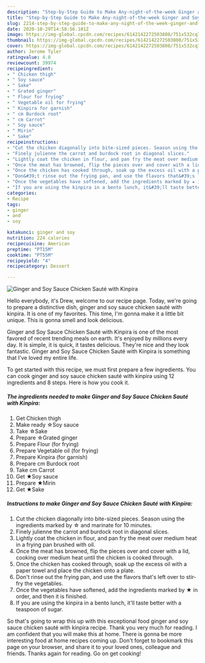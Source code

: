 ```yaml
---
description: "Step-by-Step Guide to Make Any-night-of-the-week Ginger and Soy Sauce Chicken Sauté with Kinpira"
title: "Step-by-Step Guide to Make Any-night-of-the-week Ginger and Soy Sauce Chicken Sauté with Kinpira"
slug: 2214-step-by-step-guide-to-make-any-night-of-the-week-ginger-and-soy-sauce-chicken-saute-with-kinpira
date: 2020-10-29T14:58:56.101Z
image: https://img-global.cpcdn.com/recipes/6142142272503808/751x532cq70/ginger-and-soy-sauce-chicken-saute-with-kinpira-recipe-main-photo.jpg
thumbnail: https://img-global.cpcdn.com/recipes/6142142272503808/751x532cq70/ginger-and-soy-sauce-chicken-saute-with-kinpira-recipe-main-photo.jpg
cover: https://img-global.cpcdn.com/recipes/6142142272503808/751x532cq70/ginger-and-soy-sauce-chicken-saute-with-kinpira-recipe-main-photo.jpg
author: Jerome Tyler
ratingvalue: 4.8
reviewcount: 39974
recipeingredient:
- " Chicken thigh"
- " Soy sauce"
- " Sake"
- " Grated ginger"
- " Flour for frying"
- " Vegetable oil for frying"
- " Kinpira for garnish"
- " cm Burdock root"
- " cm Carrot"
- " Soy sauce"
- " Mirin"
- " Sake"
recipeinstructions:
- "Cut the chicken diagonally into bite-sized pieces. Season using the ingredients marked by ☆ and marinate for 10 minutes."
- "Finely julienne the carrot and burdock root in diagonal slices."
- "Lightly coat the chicken in flour, and pan fry the meat over medium heat in a frying pan brushed with oil."
- "Once the meat has browned, flip the pieces over and cover with a lid, cooking over medium heat until the chicken is cooked through."
- "Once the chicken has cooked through, soak up the excess oil with a paper towel and place the chicken onto a plate."
- "Don&#39;t rinse out the frying pan, and use the flavors that&#39;s left over to stir-fry the vegetables."
- "Once the vegetables have softened, add the ingredients marked by ★ in order, and then it is finished."
- "If you are using the kinpira in a bento lunch, it&#39;ll taste better with a teaspoon of sugar."
categories:
- Recipe
tags:
- ginger
- and
- soy

katakunci: ginger and soy 
nutrition: 224 calories
recipecuisine: American
preptime: "PT15M"
cooktime: "PT55M"
recipeyield: "4"
recipecategory: Dessert

---
```



![Ginger and Soy Sauce Chicken Sauté with Kinpira](https://img-global.cpcdn.com/recipes/6142142272503808/751x532cq70/ginger-and-soy-sauce-chicken-saute-with-kinpira-recipe-main-photo.jpg)

Hello everybody, it's Drew, welcome to our recipe page. Today, we're going to prepare a distinctive dish, ginger and soy sauce chicken sauté with kinpira. It is one of my favorites. This time, I'm gonna make it a little bit unique. This is gonna smell and look delicious.



Ginger and Soy Sauce Chicken Sauté with Kinpira is one of the most favored of recent trending meals on earth. It's enjoyed by millions every day. It is simple, it is quick, it tastes delicious. They're nice and they look fantastic. Ginger and Soy Sauce Chicken Sauté with Kinpira is something that I've loved my entire life.


To get started with this recipe, we must first prepare a few ingredients. You can cook ginger and soy sauce chicken sauté with kinpira using 12 ingredients and 8 steps. Here is how you cook it.

<!--inarticleads1-->

##### The ingredients needed to make Ginger and Soy Sauce Chicken Sauté with Kinpira:

1. Get  Chicken thigh
1. Make ready  ☆Soy sauce
1. Take  ☆Sake
1. Prepare  ☆Grated ginger
1. Prepare  Flour (for frying)
1. Prepare  Vegetable oil (for frying)
1. Prepare  Kinpira (for garnish)
1. Prepare  cm Burdock root
1. Take  cm Carrot
1. Get  ★Soy sauce
1. Prepare  ★Mirin
1. Get  ★Sake




<!--inarticleads2-->

##### Instructions to make Ginger and Soy Sauce Chicken Sauté with Kinpira:

1. Cut the chicken diagonally into bite-sized pieces. Season using the ingredients marked by ☆ and marinate for 10 minutes.
1. Finely julienne the carrot and burdock root in diagonal slices.
1. Lightly coat the chicken in flour, and pan fry the meat over medium heat in a frying pan brushed with oil.
1. Once the meat has browned, flip the pieces over and cover with a lid, cooking over medium heat until the chicken is cooked through.
1. Once the chicken has cooked through, soak up the excess oil with a paper towel and place the chicken onto a plate.
1. Don&#39;t rinse out the frying pan, and use the flavors that&#39;s left over to stir-fry the vegetables.
1. Once the vegetables have softened, add the ingredients marked by ★ in order, and then it is finished.
1. If you are using the kinpira in a bento lunch, it&#39;ll taste better with a teaspoon of sugar.




So that's going to wrap this up with this exceptional food ginger and soy sauce chicken sauté with kinpira recipe. Thank you very much for reading. I am confident that you will make this at home. There is gonna be more interesting food at home recipes coming up. Don't forget to bookmark this page on your browser, and share it to your loved ones, colleague and friends. Thanks again for reading. Go on get cooking!
